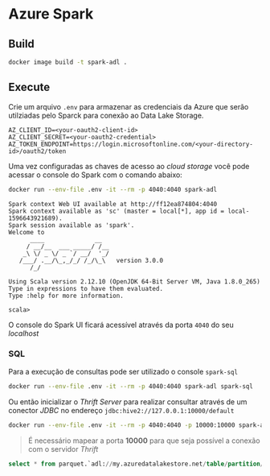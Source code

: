 # Azure Spark

## Build

```sh
docker image build -t spark-adl .
```

## Execute

Crie um arquivo `.env` para armazenar as credenciais da Azure que serão utilziadas pelo Sparck para conexão ao Data Lake Storage.

```env
AZ_CLIENT_ID=<your-oauth2-client-id>
AZ_CLIENT_SECRET=<your-oauth2-credential>
AZ_TOKEN_ENDPOINT=https://login.microsoftonline.com/<your-directory-id>/oauth2/token
```

Uma vez configuradas as chaves de acesso ao *cloud storage*  você pode acessar o console do Spark com o comando abaixo:

```sh
docker run --env-file .env -it --rm -p 4040:4040 spark-adl
```

```log
Spark context Web UI available at http://ff12ea874804:4040
Spark context available as 'sc' (master = local[*], app id = local-1596643921689).
Spark session available as 'spark'.
Welcome to
      ____              __
     / __/__  ___ _____/ /__
    _\ \/ _ \/ _ `/ __/  '_/
   /___/ .__/\_,_/_/ /_/\_\   version 3.0.0
      /_/

Using Scala version 2.12.10 (OpenJDK 64-Bit Server VM, Java 1.8.0_265)
Type in expressions to have them evaluated.
Type :help for more information.

scala>
```

O console do Spark UI ficará acessível através da porta `4040` do seu *localhost*

### SQL

Para a execução de consultas pode ser utilizado o console `spark-sql`

```sh
docker run --env-file .env -it --rm -p 4040:4040 spark-adl spark-sql
```

Ou então inicializar o *Thrift Server* para realizar consultar através de um conector *JDBC* no endereço `jdbc:hive2://127.0.0.1:10000/default`

```sh
docker run --env-file .env -it --rm -p 4040:4040 -p 10000:10000 spark-adl start-thriftserver.sh
```

> É necessário mapear a porta **10000** para que seja possível a conexão com o servidor *Thrift*

```sql
select * from parquet.`adl://my.azuredatalakestore.net/table/partition/0395a2d514ef-c000.snappy.parquet`;
```
